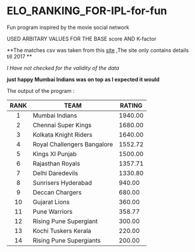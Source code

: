 # ELO_RANKING_FOR-IPL-for-fun
Fun program inspired by the movie social network

USED ARBITARY VALUES FOR THE BASE score AND K-factor

**The matches csv was taken from this  [site](https://www.kaggle.com/manasgarg/ipl) ,The site only contains details till  2017 **

*I Have not checked for the validity of the data* 

**just happy Mumbai Indians was on top as I expected it would**



The output of the program :



| RANK | TEAM                        | RATING  |
| :--: | --------------------------- | ------- |
|  1   | Mumbai Indians              | 1940.00 |
|  2   | Chennai Super Kings         | 1680.00 |
|  3   | Kolkata Knight Riders       | 1640.00 |
|  4   | Royal Challengers Bangalore | 1552.72 |
|  5   | Kings XI Punjab             | 1500.00 |
|  6   | Rajasthan Royals            | 1357.71 |
|  7   | Delhi Daredevils            | 1330.80 |
|  8   | Sunrisers Hyderabad         | 940.00  |
|  9   | Deccan Chargers             | 680.00  |
|  10  | Gujarat Lions               | 360.00  |
|  11  | Pune Warriors               | 358.77  |
|  12  | Rising Pune Supergiant      | 300.00  |
|  13  | Kochi Tuskers Kerala        | 220.00  |
|  14  | Rising Pune Supergiants     | 200.00  |

